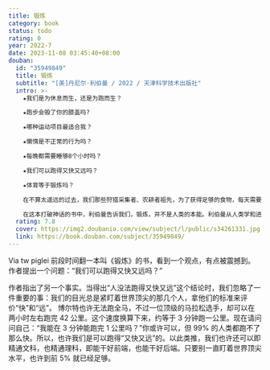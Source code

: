 ```yaml
---
title: 锻炼
category: book
status: todo
rating: 0
year: 2022-7
date: 2023-11-08 03:45:40+08:00
douban:
  id: "35949849"
  title: 锻炼
  subtitle: "[美]丹尼尔·利伯曼 / 2022 / 天津科学技术出版社"
  intro: >-
    ★我们是为休息而生，还是为跑而生？

    ★跑步会毁了你的膝盖吗?

    ★哪种运动项目最适合我？

    ★懒惰是不正常的行为吗？

    ★每晚都需要睡够8个小时吗？

    ★我们可以跑得又快又远吗？

    ★体育等于锻炼吗？

    在不算太遥远的过去，我们那些狩猎采集者、农耕者祖先，为了获得足够的食物，每天需要进行数小时的身体活动，偶尔也会为了娱乐或者社交而做游戏或者跳舞，但没人会为了健康而奔跑或者行走几千米。锻炼只是人类进化过程中近期才出现的现象。哈佛大学进化生物学家丹尼尔·利伯曼凭借自己多年在世界各地的研究与经验，向我们讲述为什么我们从未进化出锻炼的本能。

    在这本打破神话的书中，利伯曼告诉我们，锻炼，并不是人类的本能。利伯曼从人类学和进化学的角度探讨了我们的身体，破解了关于锻炼的12个谬误，教我们可以正确地对待自己的身体并进行正确的身体活动，帮助那些对锻炼感到焦虑、困惑和纠结的人们把锻炼重新放到正确的位置上。
  rating: 7.8
  cover: https://img2.doubanio.com/view/subject/l/public/s34261331.jpg
  link: https://book.douban.com/subject/35949849/
---
```


Via tw piglei 前段时间翻一本叫《锻炼》的书，看到一个观点，有点被震撼到。作者提出一个问题：“我们可以跑得又快又远吗？”

作者指出了另一个事实。当得出“人没法跑得又快又远”这个结论时，我们忽略了一件重要的事：我们的目光总是紧盯着世界顶尖的那几个人，拿他们的标准来评价“快”和“远”。
博尔特也许无法跑全马，不过一位顶级的马拉松选手，却可以在两小时左右跑完 42 公里。这个速度换算下来，约等于 3 分钟跑一公里。现在请问问自己：“我能在 3 分钟能跑完 1 公里吗？”你或许可以，但 99% 的人类都跑不了那么快。所以，也许我们是可以跑得“又快又远”的。以此类推，我们也许还可以即精通文科，也精通理科，即能干好前端，也能干好后端。只要别一直盯着世界顶尖水平，也许到前 5% 就已经足够。

